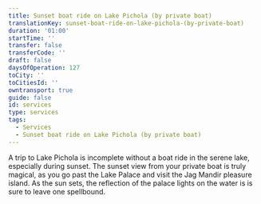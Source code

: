 ```yaml
---
title: Sunset boat ride on Lake Pichola (by private boat)
translationKey: sunset-boat-ride-on-lake-pichola-(by-private-boat)
duration: '01:00'
startTime: ''
transfer: false
transferCode: ''
draft: false
daysOfOperation: 127
toCity: ''
toCitiesId: ''
owntransport: true
guide: false
id: services
type: services
tags:
  - Services
  - Sunset boat ride on Lake Pichola (by private boat)
---
```

A trip to Lake Pichola is incomplete without a boat ride in the serene lake, especially during sunset. The sunset view from your private boat is truly magical, as you go past the Lake Palace and visit the Jag Mandir pleasure island. As the sun sets, the reflection of the palace lights on the water is is sure to leave one spellbound.